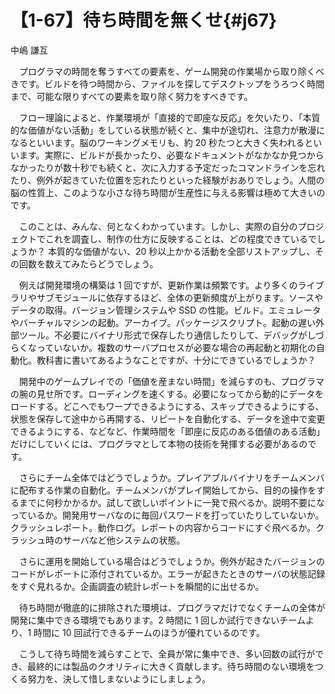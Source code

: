 # 【1-67】待ち時間を無くせ{#j67}

<div class="author">中嶋 謙互</div>

　プログラマの時間を奪うすべての要素を、ゲーム開発の作業場から取り除くべきです。ビルドを待つ時間から、ファイルを探してデスクトップをうろつく時間まで、可能な限りすべての要素を取り除く努力をすべきです。

　フロー理論によると、作業環境が「直接的で即座な反応」を欠いたり、「本質的な価値がない活動」をしている状態が続くと、集中が途切れ、注意力が散漫になるといいます。脳のワーキングメモリも、約 20 秒たつと大きく失われるといいます。実際に、ビルドが長かったり、必要なドキュメントがなかなか見つからなかったりが数十秒でも続くと、次に入力する予定だったコマンドラインを忘れたり、例外が起きていた位置を忘れたりといった経験がおありでしょう。人間の脳の性質上、このような小さな待ち時間が生産性に与える影響は極めて大きいのです。

　このことは、みんな、何となくわかっています。しかし、実際の自分のプロジェクトでこれを調査し、制作の仕方に反映することは、どの程度できているでしょうか？ 本質的な価値がない、20 秒以上かかる活動を全部リストアップし、その回数を数えてみたらどうでしょう。

　例えば開発環境の構築は 1 回ですが、更新作業は頻繁です。より多くのライブラリやサブモジュールに依存するほど、全体の更新頻度が上がります。ソースやデータの取得。バージョン管理システムや SSD の性能。ビルド。エミュレータやバーチャルマシンの起動。アーカイブ。パッケージスクリプト。起動の遅い外部ツール。不必要にバイナリ形式で保存したり通信したりして、デバッグがしづらくなっていないか。複数のサーバプロセスが必要な場合の再起動と初期化の自動化。教科書に書いてあるようなことですが、十分にできているでしょうか？

　開発中のゲームプレイでの「価値を産まない時間」を減らすのも、プログラマの腕の見せ所です。ローディングを速くする。必要になってから動的にデータをロードする。どこへでもワープできるようにする、スキップできるようにする、状態を保存して途中から再開する、リピートを自動化する、データを途中で変更できるようにする、などなど、作業時間を「即座に反応のある価値のある活動」だけにしていくには、プログラマとして本物の技術を発揮する必要があるのです。

　さらにチーム全体ではどうでしょうか。プレイアブルバイナリをチームメンバに配布する作業の自動化。チームメンバがプレイ開始してから、目的の操作をするまでに何秒かかるか。試して欲しいポイントに一発で飛べるか。説明不要になっているか。開発用サーバなのに毎回パスワードを打っていたりしていないか。クラッシュレポート。動作ログ。レポートの内容からコードにすぐ飛べるか。クラッシュ時のサーバなど他システムの状態。

　さらに運用を開始している場合はどうでしょうか。例外が起きたバージョンのコードがレポートに添付されているか。エラーが起きたときのサーバの状態記録をすぐ見れるか。企画調査の統計レポートを瞬間的に出せるか。

　待ち時間が徹底的に排除された環境は、プログラマだけでなくチームの全体が開発に集中できる環境でもあります。2 時間に 1 回しか試行できないチームより、1 時間に 10 回試行できるチームのほうが優れているのです。

　こうして待ち時間を減らすことで、全員が常に集中でき、多い回数の試行ができ、最終的には製品のクオリティに大きく貢献します。待ち時間のない環境をつくる努力を、決して惜しまないようにしましょう。
